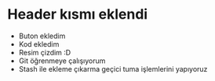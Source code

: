 # Header kısmı eklendi
- Buton ekledim
- Kod ekledim
- Resim çizdim :D
- Git öğrenmeye çalışıyorum
- Stash ile ekleme çıkarma geçici tuma işlemlerini yapıyoruz

